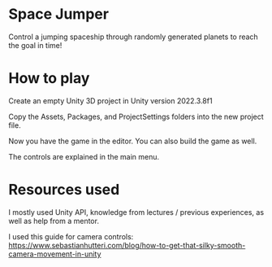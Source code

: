 # Space Jumper
 Control a jumping spaceship through randomly generated planets to reach the goal in time!

# How to play

Create an empty Unity 3D project in Unity version 2022.3.8f1

Copy the Assets, Packages, and ProjectSettings folders into the new project file.

Now you have the game in the editor. You can also build the game as well.

The controls are explained in the main menu.

# Resources used

I mostly used Unity API, knowledge from lectures / previous experiences, as well as help from a mentor.

I used this guide for camera controls:
https://www.sebastianhutteri.com/blog/how-to-get-that-silky-smooth-camera-movement-in-unity
